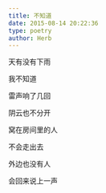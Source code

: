 ```yaml
---
title: 不知道
date: 2015-08-14 20:22:36
type: poetry
author: Herb
---
```


天有没有下雨

我不知道

雷声响了几回

阴云也不分开

窝在房间里的人

不会走出去

外边也没有人

会回来说上一声